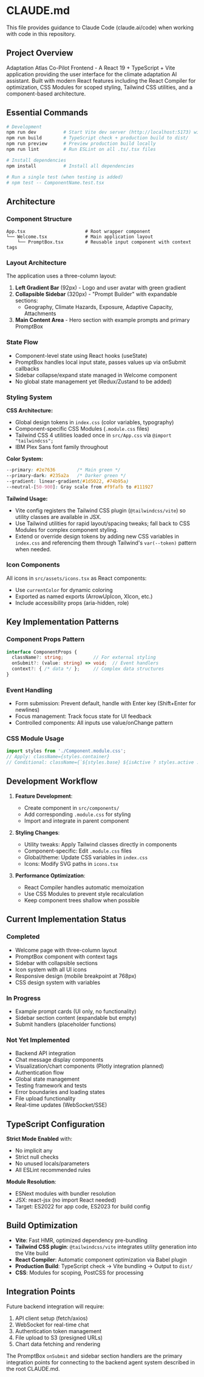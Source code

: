 # CLAUDE.md

This file provides guidance to Claude Code (claude.ai/code) when working with code in this repository.

## Project Overview

Adaptation Atlas Co-Pilot Frontend - A React 19 + TypeScript + Vite application providing the user interface for the climate adaptation AI assistant. Built with modern React features including the React Compiler for optimization, CSS Modules for scoped styling, Tailwind CSS utilities, and a component-based architecture.

## Essential Commands

```bash
# Development
npm run dev          # Start Vite dev server (http://localhost:5173) with HMR
npm run build        # TypeScript check + production build to dist/
npm run preview      # Preview production build locally
npm run lint         # Run ESLint on all .ts/.tsx files

# Install dependencies
npm install          # Install all dependencies

# Run a single test (when testing is added)
# npm test -- ComponentName.test.tsx
```

## Architecture

### Component Structure

```
App.tsx                      # Root wrapper component
└── Welcome.tsx              # Main application layout
    └── PromptBox.tsx        # Reusable input component with context tags
```

### Layout Architecture

The application uses a three-column layout:

1. **Left Gradient Bar** (92px) - Logo and user avatar with green gradient
2. **Collapsible Sidebar** (320px) - "Prompt Builder" with expandable sections:
   - Geography, Climate Hazards, Exposure, Adaptive Capacity, Attachments
3. **Main Content Area** - Hero section with example prompts and primary PromptBox

### State Flow

- Component-level state using React hooks (useState)
- PromptBox handles local input state, passes values up via onSubmit callbacks
- Sidebar collapse/expand state managed in Welcome component
- No global state management yet (Redux/Zustand to be added)

### Styling System

**CSS Architecture:**
- Global design tokens in `index.css` (color variables, typography)
- Component-specific CSS Modules (`.module.css` files)
- Tailwind CSS 4 utilities loaded once in `src/App.css` via `@import "tailwindcss";`
- IBM Plex Sans font family throughout

**Color System:**
```css
--primary: #2e7636        /* Main green */
--primary-dark: #235a2a   /* Darker green */
--gradient: linear-gradient(#1d5022, #74b95a)
--neutral-[50-900]: Gray scale from #f9fafb to #111927
```

**Tailwind Usage:**
- Vite config registers the Tailwind CSS plugin (`@tailwindcss/vite`) so utility classes are available in JSX.
- Use Tailwind utilities for rapid layout/spacing tweaks; fall back to CSS Modules for complex component styling.
- Extend or override design tokens by adding new CSS variables in `index.css` and referencing them through Tailwind's `var(--token)` pattern when needed.

### Icon Components

All icons in `src/assets/icons.tsx` as React components:
- Use `currentColor` for dynamic coloring
- Exported as named exports (ArrowUpIcon, XIcon, etc.)
- Include accessibility props (aria-hidden, role)

## Key Implementation Patterns

### Component Props Pattern

```typescript
interface ComponentProps {
  className?: string;           // For external styling
  onSubmit?: (value: string) => void;  // Event handlers
  context?: { /* data */ };     // Complex data structures
}
```

### Event Handling

- Form submission: Prevent default, handle with Enter key (Shift+Enter for newlines)
- Focus management: Track focus state for UI feedback
- Controlled components: All inputs use value/onChange pattern

### CSS Module Usage

```typescript
import styles from './Component.module.css';
// Apply: className={styles.container}
// Conditional: className={`${styles.base} ${isActive ? styles.active : ''}`}
```

## Development Workflow

1. **Feature Development**:
   - Create component in `src/components/`
   - Add corresponding `.module.css` for styling
   - Import and integrate in parent component

2. **Styling Changes**:
   - Utility tweaks: Apply Tailwind classes directly in components
   - Component-specific: Edit `.module.css` files
   - Global/theme: Update CSS variables in `index.css`
   - Icons: Modify SVG paths in `icons.tsx`

3. **Performance Optimization**:
   - React Compiler handles automatic memoization
   - Use CSS Modules to prevent style recalculation
   - Keep component trees shallow when possible

## Current Implementation Status

### Completed
- Welcome page with three-column layout
- PromptBox component with context tags
- Sidebar with collapsible sections
- Icon system with all UI icons
- Responsive design (mobile breakpoint at 768px)
- CSS design system with variables

### In Progress
- Example prompt cards (UI only, no functionality)
- Sidebar section content (expandable but empty)
- Submit handlers (placeholder functions)

### Not Yet Implemented
- Backend API integration
- Chat message display components
- Visualization/chart components (Plotly integration planned)
- Authentication flow
- Global state management
- Testing framework and tests
- Error boundaries and loading states
- File upload functionality
- Real-time updates (WebSocket/SSE)

## TypeScript Configuration

**Strict Mode Enabled** with:
- No implicit any
- Strict null checks
- No unused locals/parameters
- All ESLint recommended rules

**Module Resolution**:
- ESNext modules with bundler resolution
- JSX: react-jsx (no import React needed)
- Target: ES2022 for app code, ES2023 for build config

## Build Optimization

- **Vite**: Fast HMR, optimized dependency pre-bundling
- **Tailwind CSS plugin**: `@tailwindcss/vite` integrates utility generation into the Vite build
- **React Compiler**: Automatic component optimization via Babel plugin
- **Production Build**: TypeScript check → Vite bundling → Output to `dist/`
- **CSS**: Modules for scoping, PostCSS for processing

## Integration Points

Future backend integration will require:
1. API client setup (fetch/axios)
2. WebSocket for real-time chat
3. Authentication token management
4. File upload to S3 (presigned URLs)
5. Chart data fetching and rendering

The PromptBox `onSubmit` and sidebar section handlers are the primary integration points for connecting to the backend agent system described in the root CLAUDE.md.
